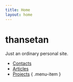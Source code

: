 ```yaml
---
title: Home
layout: home
---
```

# thansetan
Just an ordinary personal site.
 - [Contacts](contacts.md)
 - [Articles](articles)
 - [Projects](projects)
{ .menu-item }